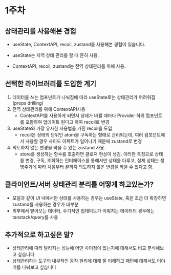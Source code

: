 # 1주차

## 상태관리를 사용해본 경험

- useState, ContextAPI, recoil, zustand를 사용해본 경험이 있습니다.

- useState는 지역 상태 관리를 할 때 흔히 사용.
- ContextAPI, recoil, zustand는 전역 상태관리를 위해 사용.

## 선택한 라이브러리를 도입한 계기

1. 데이터를 쓰는 컴포넌트가 나눠짐에 따라 useState로는 상태관리가 어려워짐(props drilling)
2. 전역 상태관리를 위해 ContextAPI사용
    - ContextAPI를 사용하게 되면서 상태가 바뀔 때마다 Provider 하위 컴포넌트를 포함하여 업데이트 된다고 하여 recoil로 변경
3. useState와 가장 유사한 사용법을 가진 recoil을 도입
    - recoil은 상태의 단위인 atom을 구독하는 형태로 관리되는데, 여러 컴포넌트에서 사용할 경우 사이드 이펙트가 일어나기 때문에 zustand로 변경
4. 의도하지 않는 변경을 막을 수 있는 zustand 사용.
    - store를 생성하는 함수를 호출하면 클로저 현상이 생김. 이러한 특징으로 상태를 변경, 구독, 조회하는 인터페이스를 통해서만 상태를 다루고, 실제 상태는 생명주기에 따라 처음부터 끝까지 의도하지 않은 변경을 막을 수 있다고 함.

## 클라이언트/서버 상태관리 분리를 어떻게 하고있는가?

- 모달과 같이 UI 내에서만 상태를 사용하는 경우는 useState, 혹은 조금 더 확장하면 zustand를 사용하는 경우가 대부분
- 외부에서 받아오는 데이터, 주기적인 업데이트가 이뤄지는 데이터의 경우에는 tanstack/query를 사용


## 추가적으로 하고싶은 말?

- 상태관리에 따라 달라지는 성능에 어떤 차이점이 있는지에 대해서도 비교 분석해보고 싶습니다
- 상태관리하는 도구의 내부적인 동작 원리에 대해 잘 이해하고 패턴에 대해서도 이야기를 나눠보고 싶습니다
